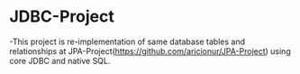 # JDBC-Project
  -This project is re-implementation of same database tables and relationships at JPA-Project(https://github.com/aricionur/JPA-Project)      using core JDBC and native SQL.
